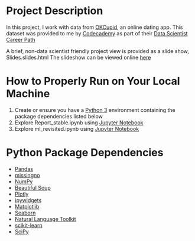 # Project Description
In this project, I work with data from [OKCupid](https://www.okcupid.com/), an online dating app. This dataset was provided to me by [Codecademy](https://www.codecademy.com/) as part of their [Data Scientist Career Path](https://www.codecademy.com/learn/paths/data-science)

A brief, non-data scientist friendly project view is provided as a slide show, Slides.slides.html The slideshow can be viewed online [here](https://nbviewer.jupyter.org/github/max-torch/OKCupid_Codecademy_Portfolio/blob/main/Slides.slides.html#/)
# How to Properly Run on Your Local Machine
1. Create or ensure you have a [Python 3](https://www.python.org/) environment containing the package dependencies listed below
1. Explore Report_stable.ipynb using [Jupyter Notebook](https://jupyter.org/) 
2. Explore ml_revisited.ipynb using [Jupyter Notebook](https://jupyter.org/)

# Python Package Dependencies
* [Pandas](https://pandas.pydata.org/)
* [missingno](https://github.com/ResidentMario/missingno)
* [NumPy](https://numpy.org/)
* [Beautiful Soup](https://www.crummy.com/software/BeautifulSoup/)
* [Plotly](https://plotly.com/python/getting-started/)
* [ipywidgets](https://ipywidgets.readthedocs.io/en/latest/user_install.html)
* [Matplotlib](https://matplotlib.org/)
* [Seaborn](https://seaborn.pydata.org/)
* [Natural Language Toolkit](https://www.nltk.org/install.html)
* [scikit-learn](https://scikit-learn.org/stable/install.html)
* [SciPy](https://www.scipy.org/)

